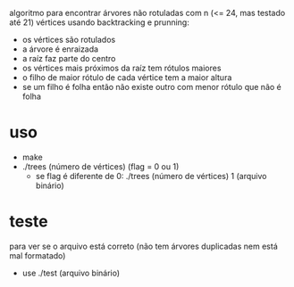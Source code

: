 algoritmo para encontrar árvores não rotuladas com n (<= 24, mas testado até 21) vértices
usando backtracking e prunning: 
- os vértices são rotulados
- a árvore é enraizada
- a raíz faz parte do centro
- os vértices mais próximos da raíz tem rótulos maiores
- o filho de maior rótulo de cada vértice tem a maior altura
- se um filho é folha então não existe outro com menor rótulo que não é folha

# uso

- make
- ./trees (número de vértices) (flag = 0 ou 1) 
	- se flag é diferente de 0: ./trees (número de vértices) 1 (arquivo binário)

# teste

para ver se o arquivo está correto (não tem árvores duplicadas nem está mal formatado)

- use ./test (arquivo binário)
